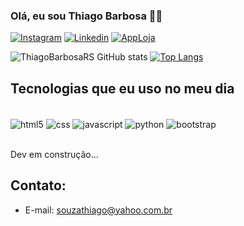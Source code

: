 

### Olá, eu sou Thiago Barbosa 👨‍💻

[![Instagram](https://img.shields.io/badge/Instagram-E4405F?style=for-the-badge&logo=instagram&logoColor=white)](https://instagram.com/@jedaigamestore)
[![Linkedin](https://img.shields.io/badge/LinkedIn-0077B5?style=for-the-badge&logo=linkedin&logoColor=white)](https://www.linkedin.com/in/thiago-barbosa-8333b624/)
[![AppLoja](https://img.shields.io/badge/App_Store-0D96F6?style=for-the-badge&logo=app-store&logoColor=white)](https://www.jedai.com.vc/)


![ThiagoBarbosaRS GitHub stats](https://github-readme-stats.vercel.app/api?username=ThiagoBarbosaRS&show_icons=true&theme=ocean_dark)
[![Top Langs](https://github-readme-stats.vercel.app/api/top-langs/?username=ThiagoBarbosaRS)](https://github.com/ThiagoBarbosaRS/github-readme-stats)

## Tecnologias que eu uso no meu dia

<div style="display: inline_block"><br/>

<img align="center" alt="html5" src="https://img.shields.io/badge/HTML5-E34F26?style=for-the-badge&logo=html5&logoColor=white"/>
<img align="center" alt="css" src="https://img.shields.io/badge/CSS3-1572B6?style=for-the-badge&logo=css3&logoColor=white" />
<img align="center" alt="javascript" src="https://img.shields.io/badge/JavaScript-F7DF1E?style=for-the-badge&logo=javascript&logoColor=black" />
<img align="center" alt="python" src="https://img.shields.io/badge/Python-14354C?style=for-the-badge&logo=python&logoColor=white" />
<img align="center" alt="bootstrap" src="https://img.shields.io/badge/Bootstrap-563D7C?style=for-the-badge&logo=bootstrap&logoColor=white" />

</div><br/>

Dev em construção...

## Contato:

- E-mail: souzathiago@yahoo.com.br
